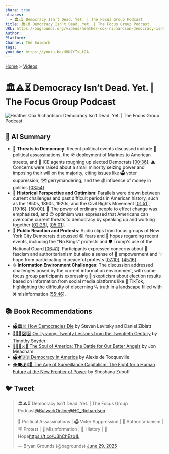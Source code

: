 ```yaml
---
share: true
aliases:
  - 🏛️⚠️⏳ Democracy Isn’t Dead. Yet. | The Focus Group Podcast
title: 🏛️⚠️⏳ Democracy Isn’t Dead. Yet. | The Focus Group Podcast
URL: https://bagrounds.org/videos/heather-cox-richardson-democracy-isnt-dead-yet-the-focus-group-podcast
Author: 
Platform: 
Channel: The Bulwark
tags: 
youtube: https://youtu.be/UHK7YTsLt2A
---
```

[Home](../index.md) > [Videos](./index.md)  
# 🏛️⚠️⏳ Democracy Isn’t Dead. Yet. | The Focus Group Podcast  
![Heather Cox Richardson: Democracy Isn’t Dead. Yet. | The Focus Group Podcast](https://youtu.be/UHK7YTsLt2A)  
  
## 🤖 AI Summary  
* 🚨 **Threats to Democracy**: Recent political events discussed include 🔪 political assassinations, the 🪖 deployment of Marines to American streets, and 👮 ICE agents roughing up elected Democrats \[[00:36](http://www.youtube.com/watch?v=UHK7YTsLt2A&t=36)\]. ⚠️ Concerns were raised about a small minority seizing power and imposing their will on the majority, citing issues like 🗳️ voter suppression, 🗺️ gerrymandering, and the 💰 influence of money in politics \[[03:54](http://www.youtube.com/watch?v=UHK7YTsLt2A&t=234)\].  
* 📜 **Historical Perspective and Optimism**: Parallels were drawn between current challenges and past difficult periods in American history, such as the 1850s, 1890s, 1920s, and the Civil Rights Movement \[[01:51](http://www.youtube.com/watch?v=UHK7YTsLt2A&t=111)\], \[[19:16](http://www.youtube.com/watch?v=UHK7YTsLt2A&t=1156)\], \[[50:00](http://www.youtube.com/watch?v=UHK7YTsLt2A&t=3000)\]. 💪 The power of ordinary people to effect change was emphasized, and 😊 optimism was expressed that Americans can overcome current threats to democracy by speaking up and working together \[[02:29](http://www.youtube.com/watch?v=UHK7YTsLt2A&t=149)\], \[[05:01](http://www.youtube.com/watch?v=UHK7YTsLt2A&t=301)\].  
* 📢 **Public Reaction and Protests**: Audio clips from focus groups of New York City Democrats discussed 😟 fears and 🙏 hopes regarding recent events, including the "No Kings" protests and 🛡️ Trump's use of the National Guard \[[06:41](http://www.youtube.com/watch?v=UHK7YTsLt2A&t=401)\]. Participants expressed concerns about 🚩 fascism and authoritarianism but also a sense of 💪 empowerment and ✨ hope from participating in peaceful protests \[[07:10](http://www.youtube.com/watch?v=UHK7YTsLt2A&t=430)\], \[[45:16](http://www.youtube.com/watch?v=UHK7YTsLt2A&t=2716)\].  
* 🌐 **Information Environment Challenges**: The discussion addressed challenges posed by the current information environment, with some focus group participants expressing 🤔 skepticism about election results based on information from social media platforms like 📱 TikTok, highlighting the difficulty of discerning 🔍 truth in a landscape filled with ❌ misinformation \[[55:46](http://www.youtube.com/watch?v=UHK7YTsLt2A&t=3346)\].  
  
## 📚 Book Recommendations  
* [🗳️🏛️☠️ How Democracies Die](../books/how-democracies-die.md) by Steven Levitsky and Daniel Ziblatt  
* [👑🚫📜2️⃣0️⃣ On Tyranny: Twenty Lessons from the Twentieth Century](../books/on-tyranny.md) by Timothy Snyder  
* [👻🇺🇸⚔️🪽 The Soul of America: The Battle for Our Better Angels](../books/the-soul-of-america-the-battle-for-our-better-angels.md) by Jon Meacham  
* [🗳️🕊️🇺🇸 Democracy in America](../books/democracy-in-america.md) by Alexis de Tocqueville  
* [👁️‍🗨️💰⛓️👤 The Age of Surveillance Capitalism: The Fight for a Human Future at the New Frontier of Power](../books/the-age-of-surveillance-capitalism.md) by Shoshana Zuboff  
  
## 🐦 Tweet  
<blockquote class="twitter-tweet" data-theme="dark"><p lang="en" dir="ltr">🏛️⚠️⏳ Democracy Isn’t Dead. Yet. | The Focus Group Podcast<a href="https://twitter.com/BulwarkOnline?ref_src=twsrc%5Etfw">@BulwarkOnline</a><a href="https://twitter.com/HC_Richardson?ref_src=twsrc%5Etfw">@HC_Richardson</a> <br><br>🔪 Political Assassinations | 🗳️ Voter Suppression | 👑 Authoritarianism | 🪧 Protest | 📱 Misinformation | 📜 History | 🤞 Hope<a href="https://t.co/U3hChEzo1L">https://t.co/U3hChEzo1L</a></p>&mdash; Bryan Grounds (@bagrounds) <a href="https://twitter.com/bagrounds/status/1939133256781467817?ref_src=twsrc%5Etfw">June 29, 2025</a></blockquote> <script async src="https://platform.twitter.com/widgets.js" charset="utf-8"></script>